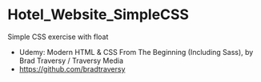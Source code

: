 # Hotel_Website_SimpleCSS
Simple CSS exercise with float

- Udemy: Modern HTML & CSS From The Beginning (Including Sass), by Brad Traversy / Traversy Media
- https://github.com/bradtraversy
